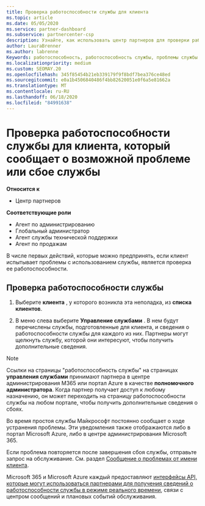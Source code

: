```yaml
---
title: Проверка работоспособности службы для клиента
ms.topic: article
ms.date: 05/05/2020
ms.service: partner-dashboard
ms.subservice: partnercenter-csp
description: Узнайте, как использовать центр партнеров для проверки работоспособности службы для клиента при возникновении проблем со службой.
author: LauraBrenner
ms.author: labrenne
Keywords: работоспособность, работоспособность службы, проблемы службы
ms.localizationpriority: medium
ms.custom: SEOMAY.20
ms.openlocfilehash: 345f85454b21eb339179f9f8bdf7bea376ce48ed
ms.sourcegitcommit: e0a1b4506840486f4bb82620051e0f6a5e81662a
ms.translationtype: MT
ms.contentlocale: ru-RU
ms.lasthandoff: 06/18/2020
ms.locfileid: "84991638"
---
```

# <a name="check-service-health-for-a-customer-reporting-a-potential-service-problem-or-outage"></a>Проверка работоспособности службы для клиента, который сообщает о возможной проблеме или сбое службы

**Относится к**

- Центр партнеров

**Соответствующие роли**

- Агент по администрированию
- Глобальный администратор
- Агент службы технической поддержки
- Агент по продажам

В числе первых действий, которые можно предпринять, если клиент испытывает проблемы с использованием службы, является проверка ее работоспособности. 

## <a name="check-service-health"></a>Проверка работоспособности службы

1. Выберите **клиента** , у которого возникла эта неполадка, из **списка клиентов**.

2. В меню слева выберите **Управление службами** . В нем будут перечислены службы, подготовленные для клиента, и сведения о работоспособности службы для каждого из них. Партнеры могут щелкнуть службу, которой они интересуют, чтобы получить дополнительные сведения. 

>[!NOTE] 
> Ссылки на страницы "работоспособность службы" на страницах **управления службами** принимают партнера в центре администрирования M365 или портал Azure в качестве **полномочного администратора**. Когда партнер получает доступ к любому назначению, он может переходить на страницу работоспособности службы на любом портале, чтобы получить дополнительные сведения о сбоях.
 
Во время простоя службы Майкрософт постоянно сообщает о ходе устранения проблемы. Эти уведомления также отображаются либо в портал Microsoft Azure, либо в центре администрирования Microsoft 365.

Если проблема повторяется после завершения сбоя службы, отправьте запрос на обслуживание. См. раздел [Сообщение о проблемах от имени клиента](report-problems-on-behalf-of-a-customer.md).

Microsoft 365 и Microsoft Azure каждый предоставляют [интерфейсы API, которые могут использоваться партнерами для получения сведений о работоспособности службы в режиме реального времени](get-automated-service-notifications-with-our-apis.md), связи с центром сообщений и плановых событий обслуживания.

 

